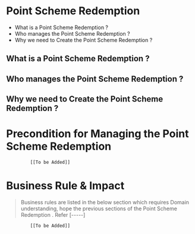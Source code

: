 # Point Scheme Redemption

* What is a Point Scheme Redemption ?
* Who manages the Point Scheme Redemption ?
* Why we need to Create the Point Scheme Redemption ? 

## What is a Point Scheme Redemption ?

## Who manages the Point Scheme Redemption ?

## Why we need to Create the Point Scheme Redemption ?

# Precondition for Managing the Point Scheme Redemption 




             [[To be Added]]
 




# Business Rule & Impact 

> Business rules are listed in the below section which requires Domain understanding, hope the previous sections of the Point Scheme Redemption . Refer [-----]


             [[To be Added]]
 


